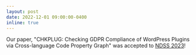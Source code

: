 ```yaml
---
layout: post
date: 2022-12-01 09:00:00-0400
inline: true
---
```


Our paper, "CHKPLUG: Checking GDPR Compliance of WordPress Plugins via
Cross-language Code Property Graph" was accepted to [NDSS 2023][1]!


[1]: https://www.ndss-symposium.org/ndss2023/
